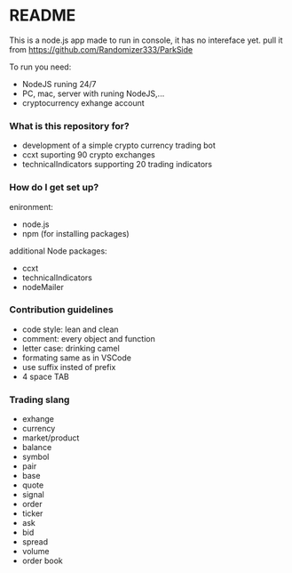 # README #

This is a node.js app made to run in console, it has no intereface yet.
pull it from https://github.com/Randomizer333/ParkSide

To run you need:
- NodeJS runing 24/7 
- PC, mac, server with runing NodeJS,...
- cryptocurrency exhange account
 
### What is this repository for?

- development of a simple crypto currency trading bot
- ccxt suporting 90 crypto exchanges
- technicalIndicators supporting 20 trading indicators

### How do I get set up? ###

enironment:
- node.js
- npm (for installing packages)

additional Node packages:
- ccxt
- technicalIndicators  
- nodeMailer

### Contribution guidelines ###

- code style: lean and clean
- comment: every object and function
- letter case: drinking camel
- formating same as in VSCode
- use suffix insted of prefix
- 4 space TAB

### Trading slang

- exhange
- currency
- market/product
- balance
- symbol
- pair
- base
- quote
- signal
- order
- ticker
- ask
- bid
- spread
- volume
- order book

